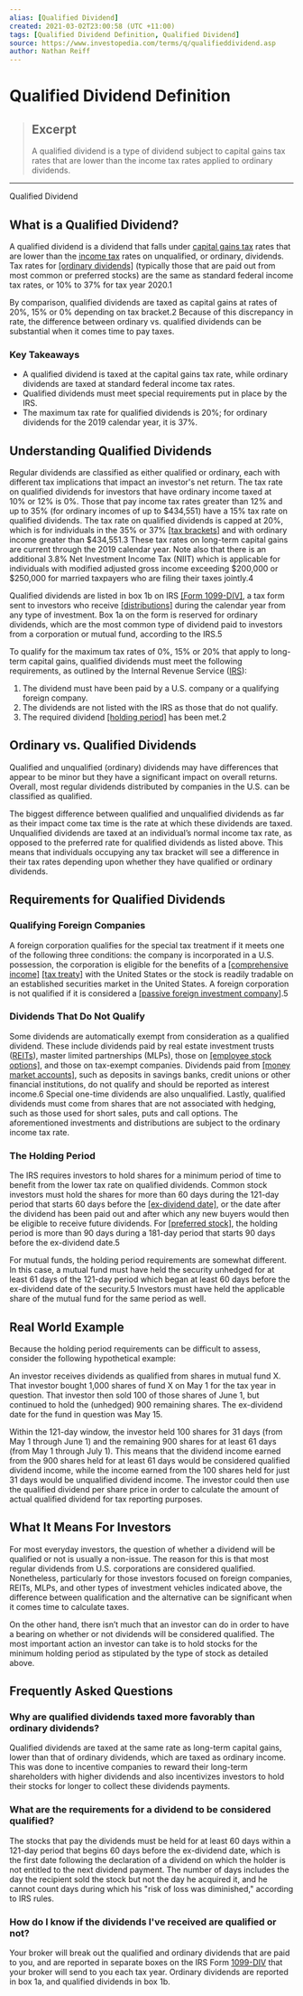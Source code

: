 ```yaml
---
alias: [Qualified Dividend]
created: 2021-03-02T23:00:58 (UTC +11:00)
tags: [Qualified Dividend Definition, Qualified Dividend]
source: https://www.investopedia.com/terms/q/qualifieddividend.asp
author: Nathan Reiff
---
```


# Qualified Dividend Definition

> ## Excerpt
> A qualified dividend is a type of dividend subject to capital gains tax rates that are lower than the income tax rates applied to ordinary dividends.

---

Qualified Dividend
## What is a Qualified Dividend?

A qualified dividend is a dividend that falls under [capital gains tax](https://www.investopedia.com/terms/c/capital_gains_tax.asp) rates that are lower than the [income tax](https://www.investopedia.com/terms/i/incometax.asp) rates on unqualified, or ordinary, dividends. Tax rates for [[ordinary dividends]](https://www.investopedia.com/terms/o/ordinary-dividends.asp) (typically those that are paid out from most common or preferred stocks) are the same as standard federal income tax rates, or 10% to 37% for tax year 2020.1

By comparison, qualified dividends are taxed as capital gains at rates of 20%, 15% or 0% depending on tax bracket.2 Because of this discrepancy in rate, the difference between ordinary vs. qualified dividends can be substantial when it comes time to pay taxes.

### Key Takeaways

-   A qualified dividend is taxed at the capital gains tax rate, while ordinary dividends are taxed at standard federal income tax rates.
-   Qualified dividends must meet special requirements put in place by the IRS.
-   The maximum tax rate for qualified dividends is 20%; for ordinary dividends for the 2019 calendar year, it is 37%.

## Understanding Qualified Dividends

Regular dividends are classified as either qualified or ordinary, each with different tax implications that impact an investor's net return. The tax rate on qualified dividends for investors that have ordinary income taxed at 10% or 12% is 0%. Those that pay income tax rates greater than 12% and up to 35% (for ordinary incomes of up to $434,551) have a 15% tax rate on qualified dividends. The tax rate on qualified dividends is capped at 20%, which is for individuals in the 35% or 37% [[tax brackets]](https://www.investopedia.com/terms/t/taxbracket.asp) and with ordinary income greater than $434,551.3 These tax rates on long-term capital gains are current through the 2019 calendar year. Note also that there is an additional 3.8% Net Investment Income Tax (NIIT) which is applicable for individuals with modified adjusted gross income exceeding $200,000 or $250,000 for married taxpayers who are filing their taxes jointly.4

Qualified dividends are listed in box 1b on IRS [[Form 1099-DIV]](https://www.investopedia.com/terms/f/form1099div.asp), a tax form sent to investors who receive [[distributions]](https://www.investopedia.com/terms/d/distribution.asp) during the calendar year from any type of investment. Box 1a on the form is reserved for ordinary dividends, which are the most common type of dividend paid to investors from a corporation or mutual fund, according to the IRS.5

To qualify for the maximum tax rates of 0%, 15% or 20% that apply to long-term capital gains, qualified dividends must meet the following requirements, as outlined by the Internal Revenue Service ([IRS](https://www.investopedia.com/terms/i/irs.asp)):

1.  The dividend must have been paid by a U.S. company or a qualifying foreign company.
2.  The dividends are not listed with the IRS as those that do not qualify.
3.  The required dividend [[holding period]](https://www.investopedia.com/terms/h/holdingperiod.asp) has been met.2

## Ordinary vs. Qualified Dividends

Qualified and unqualified (ordinary) dividends may have differences that appear to be minor but they have a significant impact on overall returns. Overall, most regular dividends distributed by companies in the U.S. can be classified as qualified.

The biggest difference between qualified and unqualified dividends as far as their impact come tax time is the rate at which these dividends are taxed. Unqualified dividends are taxed at an individual’s normal income tax rate, as opposed to the preferred rate for qualified dividends as listed above. This means that individuals occupying any tax bracket will see a difference in their tax rates depending upon whether they have qualified or ordinary dividends.

## Requirements for Qualified Dividends

### Qualifying Foreign Companies

A foreign corporation qualifies for the special tax treatment if it meets one of the following three conditions: the company is incorporated in a U.S. possession, the corporation is eligible for the benefits of a [[comprehensive income]](https://www.investopedia.com/terms/c/comprehensiveincome.asp) [[tax treaty]](https://www.investopedia.com/terms/t/taxtreaty.asp) with the United States or the stock is readily tradable on an established securities market in the United States. A foreign corporation is not qualified if it is considered a [[passive foreign investment company]](https://www.investopedia.com/terms/p/pfic.asp).5

### Dividends That Do Not Qualify

Some dividends are automatically exempt from consideration as a qualified dividend. These include dividends paid by real estate investment trusts ([REITs](https://www.investopedia.com/terms/r/reit.asp)), master limited partnerships (MLPs), those on [[employee stock options]](https://www.investopedia.com/terms/e/eso.asp), and those on tax-exempt companies. Dividends paid from [[money market accounts]](https://www.investopedia.com/terms/m/moneymarketaccount.asp), such as deposits in savings banks, credit unions or other financial institutions, do not qualify and should be reported as interest income.6 Special one-time dividends are also unqualified. Lastly, qualified dividends must come from shares that are not associated with hedging, such as those used for short sales, puts and call options. The aforementioned investments and distributions are subject to the ordinary income tax rate.

### The Holding Period

The IRS requires investors to hold shares for a minimum period of time to benefit from the lower tax rate on qualified dividends. Common stock investors must hold the shares for more than 60 days during the 121-day period that starts 60 days before the [[ex-dividend date]](https://www.investopedia.com/articles/02/110802.asp), or the date after the dividend has been paid out and after which any new buyers would then be eligible to receive future dividends. For [[preferred stock]](https://www.investopedia.com/terms/p/preferredstock.asp), the holding period is more than 90 days during a 181-day period that starts 90 days before the ex-dividend date.5

For mutual funds, the holding period requirements are somewhat different. In this case, a mutual fund must have held the security unhedged for at least 61 days of the 121-day period which began at least 60 days before the ex-dividend date of the security.5 Investors must have held the applicable share of the mutual fund for the same period as well.

## Real World Example

Because the holding period requirements can be difficult to assess, consider the following hypothetical example:

An investor receives dividends as qualified from shares in mutual fund X. That investor bought 1,000 shares of fund X on May 1 for the tax year in question. That investor then sold 100 of those shares of June 1, but continued to hold the (unhedged) 900 remaining shares. The ex-dividend date for the fund in question was May 15.

Within the 121-day window, the investor held 100 shares for 31 days (from May 1 through June 1) and the remaining 900 shares for at least 61 days (from May 1 through July 1). This means that the dividend income earned from the 900 shares held for at least 61 days would be considered qualified dividend income, while the income earned from the 100 shares held for just 31 days would be unqualified dividend income. The investor could then use the qualified dividend per share price in order to calculate the amount of actual qualified dividend for tax reporting purposes.

## What It Means For Investors

For most everyday investors, the question of whether a dividend will be qualified or not is usually a non-issue. The reason for this is that most regular dividends from U.S. corporations are considered qualified. Nonetheless, particularly for those investors focused on foreign companies, REITs, MLPs, and other types of investment vehicles indicated above, the difference between qualification and the alternative can be significant when it comes time to calculate taxes.

On the other hand, there isn’t much that an investor can do in order to have a bearing on whether or not dividends will be considered qualified. The most important action an investor can take is to hold stocks for the minimum holding period as stipulated by the type of stock as detailed above.

## Frequently Asked Questions

### Why are qualified dividends taxed more favorably than ordinary dividends?

Qualified dividends are taxed at the same rate as long-term capital gains, lower than that of ordinary dividends, which are taxed as ordinary income. This was done to incentive companies to reward their long-term shareholders with higher dividends and also incentivizes investors to hold their stocks for longer to collect these dividends payments.

### What are the requirements for a dividend to be considered qualified?

The stocks that pay the dividends must be held for at least 60 days within a 121-day period that begins 60 days before the ex-dividend date, which is the first date following the declaration of a dividend on which the holder is not entitled to the next dividend payment. The number of days includes the day the recipient sold the stock but not the day he acquired it, and he cannot count days during which his "risk of loss was diminished," according to IRS rules.

### How do I know if the dividends I've received are qualified or not?

Your broker will break out the qualified and ordinary dividends that are paid to you, and are reported in separate boxes on the IRS Form [1099-DIV](https://www.investopedia.com/terms/f/form1099div.asp) that your broker will send to you each tax year. Ordinary dividends are reported in box 1a, and qualified dividends in box 1b.
